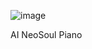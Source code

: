 ![image](https://github.com/user-attachments/assets/07d6a5ac-5bc8-450a-a86b-df0b237198b5)

AI NeoSoul Piano
